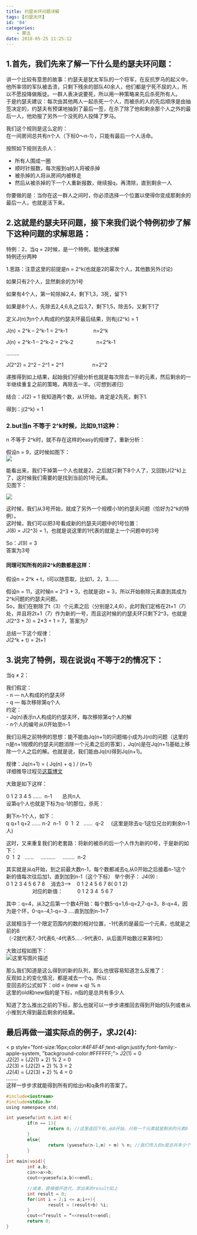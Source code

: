 ```yaml
---
title: 约瑟夫环问题详解
tags: [约瑟夫环]
id: '84'
categories:
    - 算法
date: 2018-05-25 11:25:12
---
```


## 1.首先，我们先来了解一下什么是约瑟夫环问题：

讲一个比较有意思的故事：约瑟夫是犹太军队的一个将军，在反抗罗马的起义中，他所率领的军队被击溃，只剩下残余的部队40余人，他们都是宁死不屈的人，所以不愿投降做叛徒。一群人表决说要死，所以用一种策略来先后杀死所有人。   
于是约瑟夫建议：每次由其他两人一起杀死一个人，而被杀的人的先后顺序是由抽签决定的，约瑟夫有预谋地抽到了最后一签，在杀了除了他和剩余那个人之外的最后一人，他劝服了另外一个没死的人投降了罗马。

我们这个规则是这么定的：   
在一间房间总共有n个人（下标0～n-1），只能有最后一个人活命。

按照如下规则去杀人：

*   所有人围成一圈
*   顺时针报数，每次报到q的人将被杀掉
*   被杀掉的人将从房间内被移走
*   然后从被杀掉的下一个人重新报数，继续报q，再清除，直到剩余一人

你要做的是：当你在这一群人之间时，你必须选择一个位置以使得你变成那剩余的最后一人，也就是活下来。

## 2.这就是约瑟夫环问题，接下来我们说个特例初步了解下这种问题的求解思路：

特例：2，当q = 2时候，是一个特例，能快速求解   
特例还分两种

1.思路：注意这里的前提是n = 2^k(也就是2的幂次个人，其他数另外讨论)

如果只有2个人，显然剩余的为1号      
  
如果有4个人，第一轮除掉2,4，剩下1,3，3死，留下1  
  
如果是8个人，先除去2,4,6,8,之后3,7，剩下1,5，除去5，又剩下1了  
  

  

定义J(n)为n个人构成的约瑟夫环最后结果，则有j(2^k) = 1

  

J(n) = 2^k – 2^k-1 = 2^k-1                  n=2^k  
  
J(n) = 2^k-1 – 2^k-2 = 2^k-2                n=2^k-1  
  
………  
  
J(2^2) = 2^2 – 2^1 = 2^1                    n=2^2  
  

递推得到如上结果，起始我们仔细分析也就是每次除去一半的元素，然后剩余的一半继续重复之前的策略，再除去一半。（可想到递归）

结合：J(2) = 1 我知道两个数，从1开始，肯定是2先死，剩下1.

得到：j(2^k) = 1

### 2.but当n 不等于 2^k时候，比如9,11这种：

n 不等于 2^k时，就不存在这样的easy的规律了，重新分析：

假设n = 9，这时候如图下：   
![](/wp-content/uploads/2018/05/20180525233715_81402.png)

能看出来，我们干掉第一个人也就是2，之后就只剩下8个人了，又回到J(2^k)上了，这时候我们需要的是找到当前的1号元素。   
见图下： 

![](/wp-content/uploads/2018/05/20180525234057_58484.png)

这时候，我们从3号开始，就成了另外一个规模小1的约瑟夫问题（恰好为2^k的特例）。   
这时候，我们可以把3号看成新的约瑟夫问题中的1号位置：   
J(8) = J(2^3) = 1，也就是说这里的1代表的就是上一个问题中的3号

So：J(9) = 3   
答案为3号

#### 同理可知所有的非2^k的数都是这样：

假设n = 2^k + t，t可以随意取，比如1，2，3…….

假设n = 11，这时候n = 2^3 + 3，也就是说t = 3，所以开始剔除元素直到其成为2^k问题的约瑟夫问题。   
So，我们在剔除了t（3）个元素之后（分别是2,4,6），此时我们定格在2t+1（7）处，并且将2t+1（7）作为新的一号，而且这时候的约瑟夫环只剩下2^3，也就是J(2^3 + 3) = 2\*3 + 1 = 7，答案为7

总结一下这个规律：   
J(2^k + t) = 2t+1

## 3.说完了特例，现在说说q 不等于2的情况下：

当q ≠ 2：

我们假定：   
\- n — n人构成的约瑟夫环   
\- q — 每次移除第q个人   
约定：   
\- Jq(n)表示n人构成的约瑟夫环，每次移除第q个人的解   
\- n个人的编号从0开始至n-1

我们沿用之前特例的思想：能不能由Jq(n+1)的问题缩小成为J(n)的问题（这里的n是n+1规模的约瑟夫问题消除一个元素之后的答案），Jq(n)是在Jq(n+1)基础上移除一个人之后的解。也就是说，我们能由Jq(n)得到Jq(n+1)。

规律：Jq(n+1) = ( Jq(n) + q ) / (n+1)   
详细推导过程见[这篇博文](https://blog.csdn.net/wusuopubupt/article/details/18214999)

大致是如下这样：

0 1 2 3 4 5 ......  n-1       总共n人  
设第q个人也就是下标为q-1的那位，杀死：  
  
剩下n-1个人，如下：  
q q+1 q+2 ...... n-2  n-1   0  1  2   ......  q-2     (这里是除去q-1这位兄台的剩余n-1人)  
  
这时，又来重复我们的老套路：将新的被杀的后一个人作为新的0号，于是新的如下：  
0  1  2   ......     ..........     ........  n-2

  
其实就是从q开始，到之前最大数n-1，每个数都减去q,从0开始之后接着n-1这个新的值每次往后加1，直到加到n-1（这个下标）  举个例子： J4(9) :  
0 1 2 3 4 5 6 7 8    消去3-->    0 1 2 4 5 6 7 8( 0 1 2)  
                  对应的新值：          0 1 2 3 4  5 6 7  
  
其中：q=4，从3之后第一个数4开始：每个数5-q=1,6-q=2,7-q=3，8-q=4，因为是个环，0-q=-4,1-q=-3 ....直到加到n-1=7   
  
这就相当于一个限定范围内的数的相对位置，-1代表的是最后一个元素，也就是之前的8  
（-2就代表7,-3代表6,-4代表5.....-9代表0，从后面开始数过来第9位）  
  

大致过程如图下：   
![这里写图片描述](/wp-content/uploads/2018/05/20180525233911_38244.png)

那么我们知道是这么得到的新的队列，那么也很容易知道怎么反推了：   
反观如上的变化情况，都是减去一个q，所以：   
变回去的公式如下：old = (new + q) % n   
这里的old和new指的是下标，n指的是总共有多少人

知道了怎么推出之前的下标，那么也就可以一步步递推回去得到开始的队列或者从小推到大得到最后剩余的结果。

## 最后再做一道实际点的例子，求J2(4):

< p style="font-size:16px;color:#4F4F4F;text-align:justify;font-family:-apple-system, "background-color:#FFFFFF;"> J2(1) = 0   
J2(2) = (J2(1) + 2) % 2 = 0   
J2(3) = (J2(2) + 2) % 3 = 2   
J2(4) = (J2(3) + 2) % 4 = 0   
……..   
这样一步步求就能得到所有的给出n和q条件的答案了。

```c
#include<iostream>
#include<stdio.h>
using namespace std;

int yuesefu(int n,int m){
        if(n == 1){
                return 0; //这里返回下标,从0开始，只有一个元素就是剩余的元素0
        }
        else{
                return (yuesefu(n-1,m) + m) % n; //我们传入的n是总共多少个数
        }
}
int main(void){
        int a,b;
        cin>>a>>b;
        cout<<yuesefu(a,b)<<endl;

        //或者，直接循环迭代，求出来的result如上
        int result = 0;
        for(int i = 2;i <= a;i++){
                result = (result+b) %i;
        }
        cout<<“result = “<<result<<endl;
        return 0;
}
```